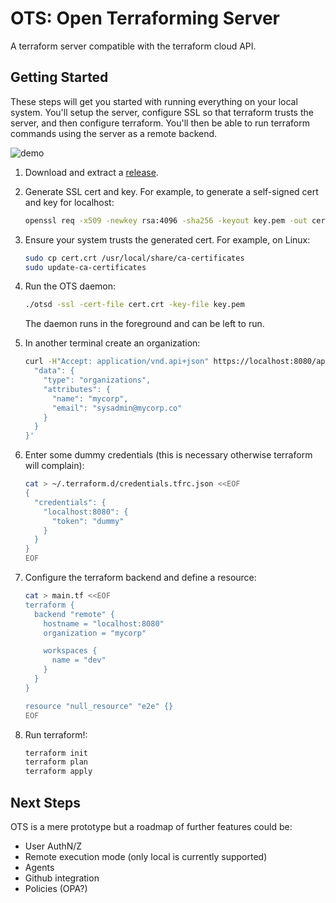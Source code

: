 # OTS: Open Terraforming Server

A terraform server compatible with the terraform cloud API.

## Getting Started

These steps will get you started with running everything on your local system. You'll setup the server, configure SSL so that terraform trusts the server, and then configure terraform. You'll then be able to run terraform commands using the server as a remote backend.

![demo](https://user-images.githubusercontent.com/75728/122572684-e21ffc80-d045-11eb-91a7-927d18eb7e62.gif)

1. Download and extract a [release](https://github.com/leg100/ots/releases).
1. Generate SSL cert and key. For example, to generate a self-signed cert and key for localhost:

    ```bash
    openssl req -x509 -newkey rsa:4096 -sha256 -keyout key.pem -out cert.crt -days 365 -nodes -subj '/CN=localhost' -addext 'subjectAltName=DNS:localhost'
    ```
    
1. Ensure your system trusts the generated cert. For example, on Linux:

    ```bash
    sudo cp cert.crt /usr/local/share/ca-certificates
    sudo update-ca-certificates
    
1. Run the OTS daemon:

    ```bash
    ./otsd -ssl -cert-file cert.crt -key-file key.pem
    ```
   
   The daemon runs in the foreground and can be left to run.
   
1. In another terminal create an organization:

   ```bash
   curl -H"Accept: application/vnd.api+json" https://localhost:8080/api/v2/organizations -d'{
     "data": {
       "type": "organizations",
       "attributes": {
         "name": "mycorp",
         "email": "sysadmin@mycorp.co"
       }
     }
   }'
   ```   
1. Enter some dummy credentials (this is necessary otherwise terraform will complain):

   ```bash
   cat > ~/.terraform.d/credentials.tfrc.json <<EOF
   {
     "credentials": {
       "localhost:8080": {
         "token": "dummy"
       }
     }
   }
   EOF
   ```
    
1. Configure the terraform backend and define a resource:

    ```bash
    cat > main.tf <<EOF
    terraform {
      backend "remote" {
        hostname = "localhost:8080"
        organization = "mycorp"

        workspaces {
          name = "dev"
        }
      }
    }
    
    resource "null_resource" "e2e" {}
    EOF
    ```
    
1. Run terraform!:

   ```bash
   terraform init
   terraform plan
   terraform apply
   ```

## Next Steps

OTS is a mere prototype but a roadmap of further features could be:

* User AuthN/Z
* Remote execution mode (only local is currently supported)
* Agents
* Github integration
* Policies (OPA?)
